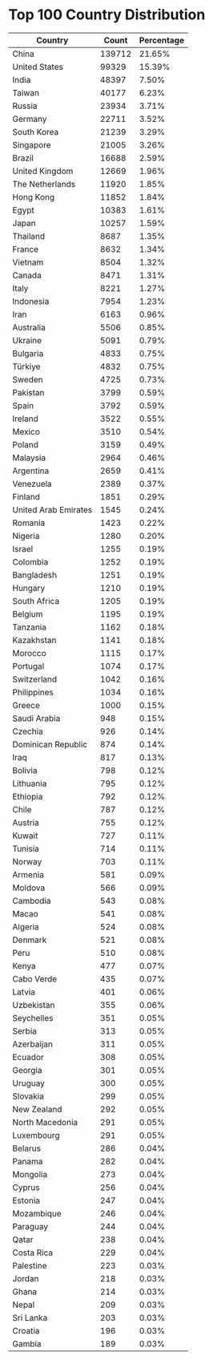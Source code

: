 # Top 100 Country Distribution
| Country | Count | Percentage |
|----|----|----|
| China | 139712 | 21.65% |
| United States | 99329 | 15.39% |
| India | 48397 | 7.50% |
| Taiwan | 40177 | 6.23% |
| Russia | 23934 | 3.71% |
| Germany | 22711 | 3.52% |
| South Korea | 21239 | 3.29% |
| Singapore | 21005 | 3.26% |
| Brazil | 16688 | 2.59% |
| United Kingdom | 12669 | 1.96% |
| The Netherlands | 11920 | 1.85% |
| Hong Kong | 11852 | 1.84% |
| Egypt | 10383 | 1.61% |
| Japan | 10257 | 1.59% |
| Thailand | 8687 | 1.35% |
| France | 8632 | 1.34% |
| Vietnam | 8504 | 1.32% |
| Canada | 8471 | 1.31% |
| Italy | 8221 | 1.27% |
| Indonesia | 7954 | 1.23% |
| Iran | 6163 | 0.96% |
| Australia | 5506 | 0.85% |
| Ukraine | 5091 | 0.79% |
| Bulgaria | 4833 | 0.75% |
| Türkiye | 4832 | 0.75% |
| Sweden | 4725 | 0.73% |
| Pakistan | 3799 | 0.59% |
| Spain | 3792 | 0.59% |
| Ireland | 3522 | 0.55% |
| Mexico | 3510 | 0.54% |
| Poland | 3159 | 0.49% |
| Malaysia | 2964 | 0.46% |
| Argentina | 2659 | 0.41% |
| Venezuela | 2389 | 0.37% |
| Finland | 1851 | 0.29% |
| United Arab Emirates | 1545 | 0.24% |
| Romania | 1423 | 0.22% |
| Nigeria | 1280 | 0.20% |
| Israel | 1255 | 0.19% |
| Colombia | 1252 | 0.19% |
| Bangladesh | 1251 | 0.19% |
| Hungary | 1210 | 0.19% |
| South Africa | 1205 | 0.19% |
| Belgium | 1195 | 0.19% |
| Tanzania | 1162 | 0.18% |
| Kazakhstan | 1141 | 0.18% |
| Morocco | 1115 | 0.17% |
| Portugal | 1074 | 0.17% |
| Switzerland | 1042 | 0.16% |
| Philippines | 1034 | 0.16% |
| Greece | 1000 | 0.15% |
| Saudi Arabia | 948 | 0.15% |
| Czechia | 926 | 0.14% |
| Dominican Republic | 874 | 0.14% |
| Iraq | 817 | 0.13% |
| Bolivia | 798 | 0.12% |
| Lithuania | 795 | 0.12% |
| Ethiopia | 792 | 0.12% |
| Chile | 787 | 0.12% |
| Austria | 755 | 0.12% |
| Kuwait | 727 | 0.11% |
| Tunisia | 714 | 0.11% |
| Norway | 703 | 0.11% |
| Armenia | 581 | 0.09% |
| Moldova | 566 | 0.09% |
| Cambodia | 543 | 0.08% |
| Macao | 541 | 0.08% |
| Algeria | 524 | 0.08% |
| Denmark | 521 | 0.08% |
| Peru | 510 | 0.08% |
| Kenya | 477 | 0.07% |
| Cabo Verde | 435 | 0.07% |
| Latvia | 401 | 0.06% |
| Uzbekistan | 355 | 0.06% |
| Seychelles | 351 | 0.05% |
| Serbia | 313 | 0.05% |
| Azerbaijan | 311 | 0.05% |
| Ecuador | 308 | 0.05% |
| Georgia | 301 | 0.05% |
| Uruguay | 300 | 0.05% |
| Slovakia | 299 | 0.05% |
| New Zealand | 292 | 0.05% |
| North Macedonia | 291 | 0.05% |
| Luxembourg | 291 | 0.05% |
| Belarus | 286 | 0.04% |
| Panama | 282 | 0.04% |
| Mongolia | 273 | 0.04% |
| Cyprus | 256 | 0.04% |
| Estonia | 247 | 0.04% |
| Mozambique | 246 | 0.04% |
| Paraguay | 244 | 0.04% |
| Qatar | 238 | 0.04% |
| Costa Rica | 229 | 0.04% |
| Palestine | 223 | 0.03% |
| Jordan | 218 | 0.03% |
| Ghana | 214 | 0.03% |
| Nepal | 209 | 0.03% |
| Sri Lanka | 203 | 0.03% |
| Croatia | 196 | 0.03% |
| Gambia | 189 | 0.03% |
